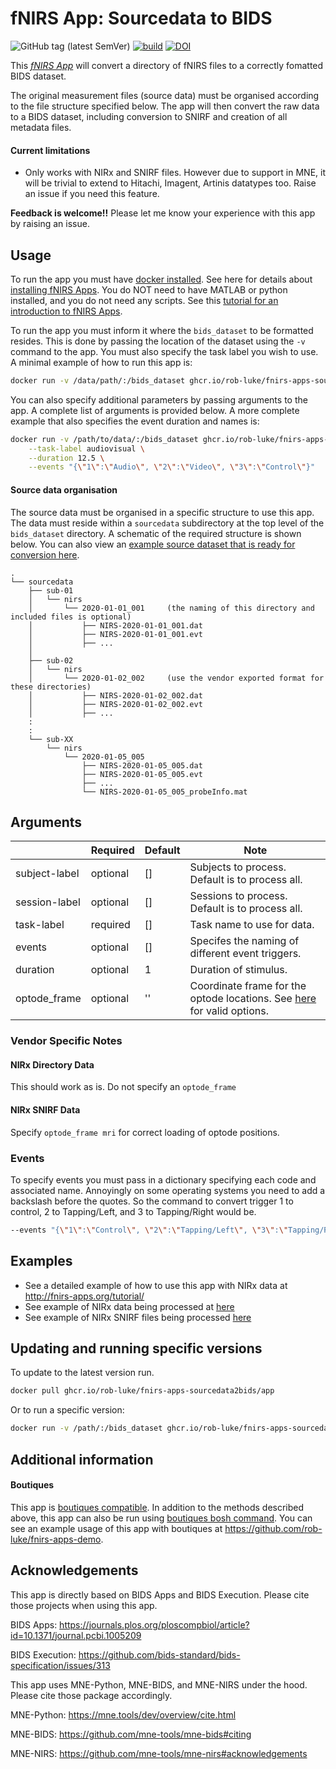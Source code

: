 # fNIRS App: Sourcedata to BIDS

![GitHub tag (latest SemVer)](https://img.shields.io/github/v/tag/rob-luke/fnirs-apps-sourcedata2bids?color=green&label=version&sort=semver)
[![build](https://github.com/rob-luke/fnirs-apps-sourcedata2bids/actions/workflows/ghregistry.yml/badge.svg)](https://github.com/rob-luke/fnirs-apps-sourcedata2bids/actions/workflows/ghregistry.yml)
[![DOI](https://zenodo.org/badge/DOI/10.5281/zenodo.4999340.svg)](https://doi.org/10.5281/zenodo.4999340)


This [*fNIRS App*](http://fnirs-apps.org) will convert a directory of fNIRS files to a correctly fomatted BIDS dataset.

The original measurement files (source data) must be organised according to the file structure specified below.
The app will then convert the raw data to a BIDS dataset, including conversion to SNIRF and creation of all metadata files.

#### Current limitations

* Only works with NIRx and SNIRF files. However due to support in MNE, it will be trivial to extend to Hitachi, Imagent, Artinis datatypes too. Raise an issue if you need this feature.

**Feedback is welcome!!** Please let me know your experience with this app by raising an issue.


## Usage

To run the app you must have [docker installed](https://docs.docker.com/get-docker/). See here for details about [installing fNIRS Apps](http://fnirs-apps.org/overview//). You do NOT need to have MATLAB or python installed, and you do not need any scripts. See this [tutorial for an introduction to fNIRS Apps](http://fnirs-apps.org/tutorial/).

To run the app you must inform it where the `bids_dataset` to be formatted resides.
This is done by passing the location of the dataset using the `-v` command to the app.
You must also specify the task label you wish to use.
A minimal example of how to run this app is:

```bash
docker run -v /data/path/:/bids_dataset ghcr.io/rob-luke/fnirs-apps-sourcedata2bids/app --task-label exampletask
```

You can also specify additional parameters by passing arguments to the app. A complete list of arguments is provided below.
A more complete example that also specifies the event duration and names is:

```bash
docker run -v /path/to/data/:/bids_dataset ghcr.io/rob-luke/fnirs-apps-sourcedata2bids/app \
    --task-label audiovisual \
    --duration 12.5 \
    --events "{\"1\":\"Audio\", \"2\":\"Video\", \"3\":\"Control\"}"
```

#### Source data organisation

The source data must be organised in a specific structure to use this app.
The data must reside within a `sourcedata` subdirectory at the top level of the `bids_dataset` directory.
A schematic of the required structure is shown below.
You can also view an [example source dataset that is ready for conversion here](https://github.com/rob-luke/BIDS-NIRS-Tapping/tree/00-Raw-data).


```text
.
└── sourcedata
    ├── sub-01
    │   └── nirs
    │       └── 2020-01-01_001     (the naming of this directory and included files is optional)
    │           ├── NIRS-2020-01-01_001.dat
    │           ├── NIRS-2020-01-01_001.evt
    │           ├── ...
    │
    ├── sub-02
    │   └── nirs
    │       └── 2020-01-02_002     (use the vendor exported format for these directories)
    │           ├── NIRS-2020-01-02_002.dat
    │           ├── NIRS-2020-01-02_002.evt
    │           ├── ...
    :
    :
    └── sub-XX
        └── nirs
            └── 2020-01-05_005
                ├── NIRS-2020-01-05_005.dat
                ├── NIRS-2020-01-05_005.evt
                ├── ...
                └── NIRS-2020-01-05_005_probeInfo.mat

```


## Arguments

|                   | Required | Default | Note                                                   |
|-------------------|----------|---------|--------------------------------------------------------|
| subject-label     | optional | []      | Subjects to process. Default is to process all.        |
| session-label     | optional | []      | Sessions to process. Default is to process all.        |
| task-label        | required | []      | Task name to use for data.                             |
| events            | optional | []      | Specifes the naming of different event triggers.       |
| duration          | optional | 1       | Duration of stimulus.                                  |
| optode_frame      | optional | ''      | Coordinate frame for the optode locations. See [here](https://mne.tools/dev/generated/mne.io.read_raw_snirf.html) for valid options.      |


### Vendor Specific Notes

#### NIRx Directory Data

This should work as is. Do not specify an `optode_frame`

#### NIRx SNIRF Data

Specify `optode_frame mri` for correct loading of optode positions.

### Events

To specify events you must pass in a dictionary specifying each code and associated name.
Annoyingly on some operating systems you need to add a backslash before the quotes.
So the command to convert trigger 1 to control, 2 to Tapping/Left, and 3 to Tapping/Right
would be.

```bash
--events "{\"1\":\"Control\", \"2\":\"Tapping/Left\", \"3\":\"Tapping/Right\"}"
```

## Examples

* See a detailed example of how to use this app with NIRx data at http://fnirs-apps.org/tutorial/
* See example of NIRx data being processed at [here](https://github.com/rob-luke/fnirs-apps-sourcedata2bids/blob/bc58645352ed18a5db4fce0320ccec460a3d7b46/.github/workflows/test.yml#L59)
* See example of NIRx SNIRF files being processed [here](https://github.com/rob-luke/fnirs-apps-demo/blob/9f00532ca41c3ed8ddff1624648081c367661aa7/.github/workflows/nirx_snirf_tapping.yml#L43) 

## Updating and running specific versions

To update to the latest version run.

```bash
docker pull ghcr.io/rob-luke/fnirs-apps-sourcedata2bids/app
```

Or to run a specific version:

```bash
docker run -v /path/:/bids_dataset ghcr.io/rob-luke/fnirs-apps-sourcedata2bids/app:v1.4.2
```

## Additional information

#### Boutiques

This app is [boutiques compatible](https://boutiques.github.io).
In addition to the methods described above, this app can also be run using [boutiques bosh command](https://boutiques.github.io/doc/index.html).
You can see an example usage of this app with boutiques at https://github.com/rob-luke/fnirs-apps-demo.


Acknowledgements
----------------

This app is directly based on BIDS Apps and BIDS Execution. Please cite those projects when using this app.

BIDS Apps: https://journals.plos.org/ploscompbiol/article?id=10.1371/journal.pcbi.1005209

BIDS Execution: https://github.com/bids-standard/bids-specification/issues/313

This app uses MNE-Python, MNE-BIDS, and MNE-NIRS under the hood. Please cite those package accordingly.

MNE-Python: https://mne.tools/dev/overview/cite.html

MNE-BIDS: https://github.com/mne-tools/mne-bids#citing

MNE-NIRS: https://github.com/mne-tools/mne-nirs#acknowledgements
